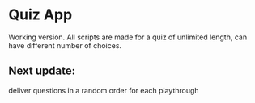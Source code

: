Quiz App
======================================================
Working version.
All scripts are made for a quiz of unlimited length, can have different number of choices.

Next update:
------------
deliver questions in a random order for each playthrough
